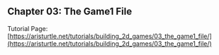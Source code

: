 ## Chapter 03: The Game1 File

Tutorial Page: [https://aristurtle.net/tutorials/building_2d_games/03_the_game1_file/](https://aristurtle.net/tutorials/building_2d_games/03_the_game1_file/)